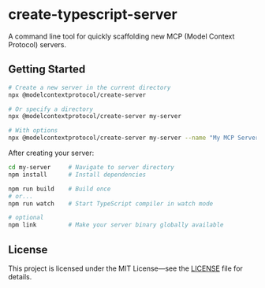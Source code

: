 # create-typescript-server

A command line tool for quickly scaffolding new MCP (Model Context Protocol) servers.

## Getting Started

```bash
# Create a new server in the current directory
npx @modelcontextprotocol/create-server

# Or specify a directory
npx @modelcontextprotocol/create-server my-server

# With options
npx @modelcontextprotocol/create-server my-server --name "My MCP Server" --description "A custom MCP server"
```

After creating your server:

```bash
cd my-server     # Navigate to server directory
npm install      # Install dependencies

npm run build    # Build once
# or...
npm run watch    # Start TypeScript compiler in watch mode

# optional
npm link         # Make your server binary globally available
```

## License

This project is licensed under the MIT License—see the [LICENSE](LICENSE) file for details.
